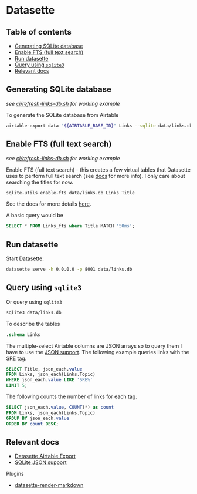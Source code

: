 # Datasette

## Table of contents

<!-- toc -->

- [Generating SQLite database](#generating-sqlite-database)
- [Enable FTS (full text search)](#enable-fts-full-text-search)
- [Run datasette](#run-datasette)
- [Query using `sqlite3`](#query-using-sqlite3)
- [Relevant docs](#relevant-docs)

<!-- tocstop -->

## Generating SQLite database

_see [ci/refresh-links-db.sh](../ci/refresh-links-db.sh) for working example_

To generate the SQLite database from Airtable

```sh
airtable-export data "${AIRTABLE_BASE_ID}" Links --sqlite data/links.db
```

## Enable FTS (full text search)

_see [ci/refresh-links-db.sh](../ci/refresh-links-db.sh) for working example_

Enable FTS (full text search) - this creates a few virtual tables that Datasette uses to perform full text search (see [docs](https://docs.datasette.io/en/stable/full_text_search.html) for more info). I only care about searching the titles for now.

```sh
sqlite-utils enable-fts data/links.db Links Title
```

See the docs for more details [here](https://www.sqlite.org/fts5.html).

A basic query would be

```sql
SELECT * FROM Links_fts where Title MATCH '50ms';
```

## Run datasette

Start Datasette:

```sh
datasette serve -h 0.0.0.0 -p 8001 data/links.db
```

## Query using `sqlite3`

Or query using `sqlite3`

```sh
sqlite3 data/links.db
```

To describe the tables

```sql
.schema Links
```

The multiple-select Airtable columns are JSON arrays so to query them I have to use the [JSON support](https://www.sqlite.org/json1.html). The following example queries links with the SRE tag.

```sql
SELECT Title, json_each.value
FROM Links, json_each(Links.Topic)
WHERE json_each.value LIKE 'SRE%'
LIMIT 5;
 ```

The following counts the number of links for each tag.

```sql
SELECT json_each.value, COUNT(*) as count
FROM Links, json_each(Links.Topic)
GROUP BY json_each.value
ORDER BY count DESC;
```

## Relevant docs

- [Datasette Airtable Export](https://datasette.io/tools/airtable-export)
- [SQLite JSON support](https://www.sqlite.org/json1.html)

Plugins

- [datasette-render-markdown](https://datasette.io/plugins/datasette-render-markdown)

